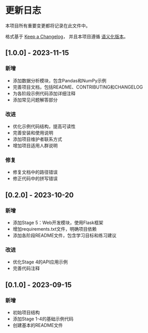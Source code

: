 # 更新日志

本项目所有重要变更都将记录在此文件中。

格式基于 [Keep a Changelog](https://keepachangelog.com/zh-CN/1.0.0/)，
并且本项目遵循 [语义化版本](https://semver.org/spec/v2.0.0.html)。

## [1.0.0] - 2023-11-15

### 新增
- 添加数据分析模块，包含Pandas和NumPy示例
- 完善项目文档，包括README、CONTRIBUTING和CHANGELOG
- 为各阶段示例代码添加详细注释
- 添加常见问题解答部分

### 改进
- 优化示例代码结构，提高可读性
- 完善安装和使用说明
- 添加项目维护者联系方式
- 增加项目适用人群说明

### 修复
- 修复文档中的路径错误
- 修正代码中的拼写错误

## [0.2.0] - 2023-10-20

### 新增
- 添加Stage 5：Web开发模块，使用Flask框架
- 增加requirements.txt文件，明确项目依赖
- 添加各阶段README文件，包含学习目标和练习建议

### 改进
- 优化Stage 4的API应用示例
- 完善代码注释

## [0.1.0] - 2023-09-15

### 新增
- 初始项目结构
- 添加Stage 1-4的基础示例代码
- 创建基本的README文件
